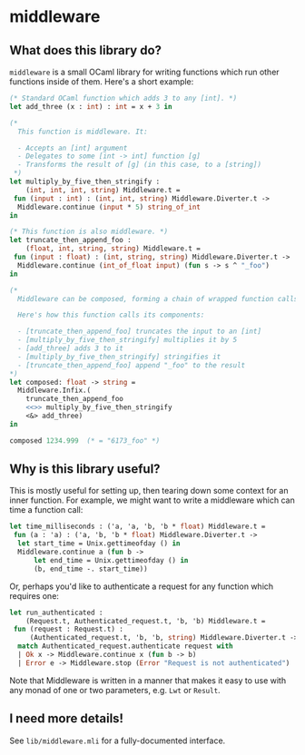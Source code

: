 # middleware

## What does this library do?

`middleware` is a small OCaml library for writing functions which run other
functions inside of them. Here's a short example:

```ocaml
(* Standard OCaml function which adds 3 to any [int]. *)
let add_three (x : int) : int = x + 3 in

(*
  This function is middleware. It:

  - Accepts an [int] argument
  - Delegates to some [int -> int] function [g]
  - Transforms the result of [g] (in this case, to a [string])
 *)
let multiply_by_five_then_stringify :
    (int, int, int, string) Middleware.t =
 fun (input : int) : (int, int, string) Middleware.Diverter.t ->
  Middleware.continue (input * 5) string_of_int
in

(* This function is also middleware. *)
let truncate_then_append_foo :
    (float, int, string, string) Middleware.t =
 fun (input : float) : (int, string, string) Middleware.Diverter.t ->
  Middleware.continue (int_of_float input) (fun s -> s ^ "_foo")
in

(*
  Middleware can be composed, forming a chain of wrapped function calls.

  Here's how this function calls its components:

  - [truncate_then_append_foo] truncates the input to an [int]
  - [multiply_by_five_then_stringify] multiplies it by 5
  - [add_three] adds 3 to it
  - [multiply_by_five_then_stringify] stringifies it
  - [truncate_then_append_foo] append "_foo" to the result
*)
let composed: float -> string =
  Middleware.Infix.(
    truncate_then_append_foo
    <<>> multiply_by_five_then_stringify
    <&> add_three)
in

composed 1234.999  (* = "6173_foo" *)
```

## Why is this library useful?

This is mostly useful for setting up, then tearing down some context for an
inner function. For example, we might want to write a middleware which can
time a function call:

```ocaml
let time_milliseconds : ('a, 'a, 'b, 'b * float) Middleware.t =
 fun (a : 'a) : ('a, 'b, 'b * float) Middleware.Diverter.t ->
  let start_time = Unix.gettimeofday () in
  Middleware.continue a (fun b ->
      let end_time = Unix.gettimeofday () in
      (b, end_time -. start_time))
```

Or, perhaps you'd like to authenticate a request for any function which requires
one:

```ocaml
let run_authenticated :
    (Request.t, Authenticated_request.t, 'b, 'b) Middleware.t =
 fun (request : Request.t) :
     (Authenticated_request.t, 'b, 'b, string) Middleware.Diverter.t ->
  match Authenticated_request.authenticate request with
  | Ok x -> Middleware.continue x (fun b -> b)
  | Error e -> Middleware.stop (Error "Request is not authenticated")
```

Note that Middleware is written in a manner that makes it easy to use with any
monad of one or two parameters, e.g. `Lwt` or `Result`.

## I need more details!

See `lib/middleware.mli` for a fully-documented interface.
